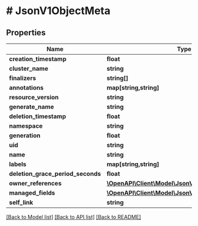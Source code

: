 # # JsonV1ObjectMeta

## Properties

Name | Type | Description | Notes
------------ | ------------- | ------------- | -------------
**creation_timestamp** | **float** |  | [optional]
**cluster_name** | **string** |  | [optional]
**finalizers** | **string[]** |  | [optional]
**annotations** | **map[string,string]** |  | [optional]
**resource_version** | **string** |  | [optional]
**generate_name** | **string** |  | [optional]
**deletion_timestamp** | **float** |  | [optional]
**namespace** | **string** |  | [optional]
**generation** | **float** |  | [optional]
**uid** | **string** |  | [optional]
**name** | **string** |  | [optional]
**labels** | **map[string,string]** |  | [optional]
**deletion_grace_period_seconds** | **float** |  | [optional]
**owner_references** | [**\OpenAPI\Client\Model\JsonV1OwnerReference[]**](JsonV1OwnerReference.md) |  | [optional]
**managed_fields** | [**\OpenAPI\Client\Model\JsonV1ManagedFieldsEntry[]**](JsonV1ManagedFieldsEntry.md) |  | [optional]
**self_link** | **string** |  | [optional]

[[Back to Model list]](../../README.md#models) [[Back to API list]](../../README.md#endpoints) [[Back to README]](../../README.md)
